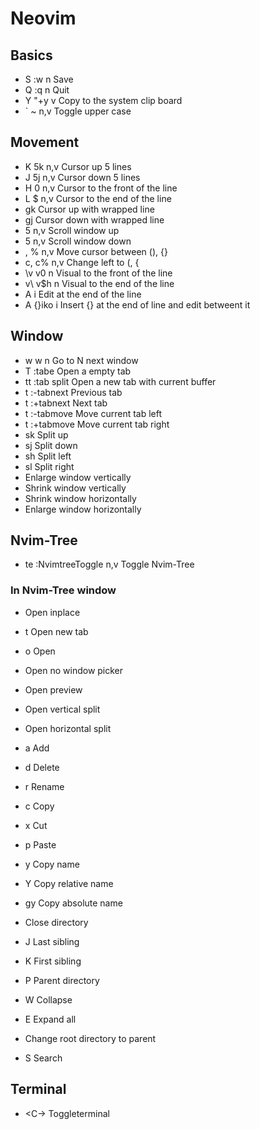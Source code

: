 # Neovim

## Basics
- S         :w<CR>          n           Save
- Q         :q<CR>          n           Quit
- Y         \"+y            v           Copy to the system clip board
- `         ~               n,v         Toggle upper case

## Movement
- K         5k              n,v         Cursor up 5 lines
- J         5j              n,v         Cursor down 5 lines
- H         0               n,v         Cursor to the front of the line
- L         $               n,v         Cursor to the end of the line
- gk                                    Cursor up with wrapped line
- gj                                    Cursor down with wrapped line
- <C-k>     5<C-y>          n,v         Scroll window up
- <C-j>     5<C-e>          n,v         Scroll window down
- ,         %               n,v         Move cursor between (), {}
- c,        c%              n,v         Change left to (, {
- \v        v0              n           Visual to the front of the line
- v\        v$h             n           Visual to the end of the line
- <C-a>     <ESC>A          i           Edit at the end of the line
- <C-b>     <ESC>A {}<ESC>i<CR><ESC>ko          i           Insert {} at the end of line and edit betweent it

## Window
- <leader>w <C-w>w          n           Go to N next window
- T         :tabe<CR>                   Open a empty tab
- tt        :tab split<CR>              Open a new tab with current buffer
- t<left>   :-tabnext<CR>               Previous tab
- t<right>  :+tabnext<CR>               Next tab
- t<up>     :-tabmove<CR>               Move current tab left
- t<down>   :+tabmove<CR>               Move current tab right
- sk                                    Split up
- sj                                    Split down
- sh                                    Split left
- sl                                    Split right
- <up>                                  Enlarge window vertically
- <down>                                Shrink window vertically
- <left>                                Shrink window horizontally
- <right>                               Enlarge window horizontally

## Nvim-Tree
- te       :NvimtreeToggle<CR>         n,v         Toggle Nvim-Tree
### In Nvim-Tree window
- <C-e>         Open inplace
- t             Open new tab
- o             Open
- <CR>          Open no window picker
- <TAB>         Open preview
- <C-v>         Open vertical split
- <C-x>         Open horizontal split

- a             Add
- d             Delete
- r             Rename
- c             Copy
- x             Cut
- p             Paste
- y             Copy name
- Y             Copy relative name
- gy            Copy absolute name

- <BS>          Close directory
- J             Last sibling
- K             First sibling
- P             Parent directory
- W             Collapse
- E             Expand all
- <C-p>         Change root directory to parent
- S             Search

## Terminal
- <C-\>         Toggleterminal
